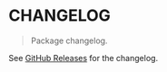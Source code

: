 # CHANGELOG

> Package changelog.

See [GitHub Releases](https://github.com/stdlib-js/ndarray-base-order/releases) for the changelog.